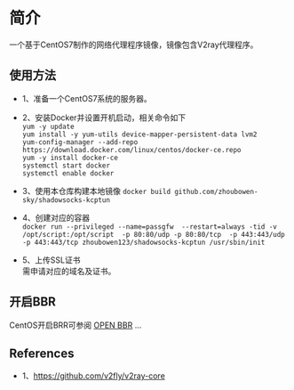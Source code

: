 # 简介
一个基于CentOS7制作的网络代理程序镜像，镜像包含V2ray代理程序。

## 使用方法
- 1、准备一个CentOS7系统的服务器。
- 2、安装Docker并设置开机启动，相关命令如下<br>
  `yum -y update`<br>
  `yum install -y yum-utils device-mapper-persistent-data lvm2`<br>
  `yum-config-manager --add-repo https://download.docker.com/linux/centos/docker-ce.repo`<br>
  `yum -y install docker-ce`<br>
  `systemctl start docker`<br>
  `systemctl enable docker`<br>
- 3、使用本仓库构建本地镜像
  `docker build github.com/zhoubowen-sky/shadowsocks-kcptun`
- 4、创建对应的容器<br>
  `docker run --privileged --name=passgfw  --restart=always -tid -v /opt/script:/opt/script  -p 80:80/udp -p 80:80/tcp  -p 443:443/udp -p 443:443/tcp zhoubowen123/shadowsocks-kcptun /usr/sbin/init`

- 5、上传SSL证书<br>
  需申请对应的域名及证书。

## 开启BBR
 CentOS开启BRR可参阅 [OPEN BBR](https://www.vultr.com/docs/how-to-deploy-google-bbr-on-centos-7) ...

## References
- 1、https://github.com/v2fly/v2ray-core
